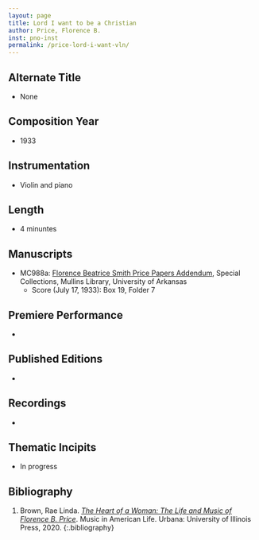 ```yaml
---
layout: page
title: Lord I want to be a Christian
author: Price, Florence B.
inst: pno-inst
permalink: /price-lord-i-want-vln/
---
```


## Alternate Title
- None

## Composition Year
- 1933

## Instrumentation
- Violin and piano

## Length
- 4 minuntes

## Manuscripts
- MC988a: <a href="https://uark.as.atlas-sys.com/repositories/2/resources/1522" target="_blank">Florence Beatrice Smith Price Papers Addendum</a>, Special Collections, Mullins Library, University of Arkansas
    * Score (July 17, 1933): Box 19, Folder 7

## Premiere Performance
- 

## Published Editions
- 

## Recordings
- 

## Thematic Incipits
- In progress

## Bibliography
1. Brown, Rae Linda. <a href="https://www.worldcat.org/title/1122800180" target="_blank">*The Heart of a Woman: The Life and Music of Florence B. Price*</a>. Music in American Life. Urbana: University of Illinois Press, 2020.
{:.bibliography}
